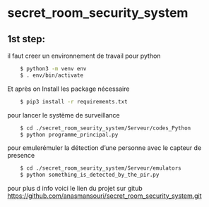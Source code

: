 # secret_room_security_system

## 1st step:
il faut creer un environnement de travail pour python
```bash	
	$ python3 -m venv env 
	$ . env/bin/activate
```
 
Et après on Install les package nécessaire
```bash	
	$ pip3 install -r requirements.txt 
```
pour lancer le système de surveillance 
```bash	
	$ cd ./secret_room_seurity_system/Serveur/codes_Python	
	$ python programme_principal.py
```

pour emulerémuler la détection d’une personne avec le capteur de presence 
```bash	
	$ cd ./secret_room_seurity_system/Serveur/emulators
	$ python something_is_detected_by_the_pir.py
```

pour plus d info voici le lien du projet sur gitub 
https://github.com/anasmansouri/secret_room_security_system.git
